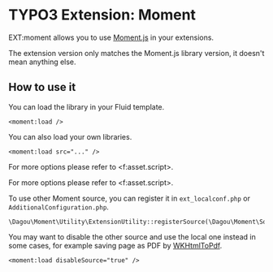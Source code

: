 # TYPO3 Extension: Moment

EXT:moment allows you to use [Moment.js](https://momentjs.com/) in your extensions.

The extension version only matches the Moment.js library version, it doesn't mean anything else.

## How to use it

You can load the library in your Fluid template.

    <moment:load />

You can also load your own libraries.

    <moment:load src="..." />

For more options please refer to &lt;f:asset.script&gt;.

For more options please refer to &lt;f:asset.script&gt;.

To use other Moment source, you can register it in `ext_localconf.php` or `AdditionalConfiguration.php`.

    \Dagou\Moment\Utility\ExtensionUtility::registerSource(\Dagou\Moment\Source\jsDelivr::class);

You may want to disable the other source and use the local one instead in some cases, for example saving page as PDF by [WKHtmlToPdf](https://wkhtmltopdf.org/).

    <moment:load disableSource="true" />